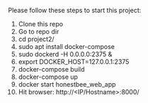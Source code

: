 Please follow these steps to start this project:

1. Clone this repo
2. Go to repo dir
3. cd project2/
4. sudo apt install docker-compose
5. sudo dockerd -H 0.0.0.0:2375 &
6. export DOCKER_HOST=127.0.0.1:2375
7. docker-compose build
8. docker-compose up
9. docker start honestbee_web_app
10. Hit browser: http://<IP/Hostname>:8000/
